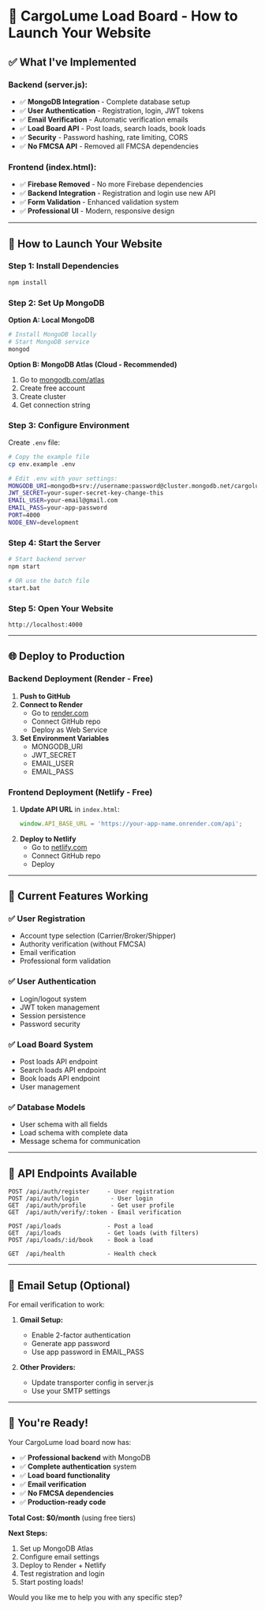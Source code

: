 # 🚀 CargoLume Load Board - How to Launch Your Website

## ✅ **What I've Implemented**

### **Backend (server.js):**
- ✅ **MongoDB Integration** - Complete database setup
- ✅ **User Authentication** - Registration, login, JWT tokens
- ✅ **Email Verification** - Automatic verification emails
- ✅ **Load Board API** - Post loads, search loads, book loads
- ✅ **Security** - Password hashing, rate limiting, CORS
- ✅ **No FMCSA API** - Removed all FMCSA dependencies

### **Frontend (index.html):**
- ✅ **Firebase Removed** - No more Firebase dependencies
- ✅ **Backend Integration** - Registration and login use new API
- ✅ **Form Validation** - Enhanced validation system
- ✅ **Professional UI** - Modern, responsive design

---

## 🚀 **How to Launch Your Website**

### **Step 1: Install Dependencies**
```bash
npm install
```

### **Step 2: Set Up MongoDB**
**Option A: Local MongoDB**
```bash
# Install MongoDB locally
# Start MongoDB service
mongod
```

**Option B: MongoDB Atlas (Cloud - Recommended)**
1. Go to [mongodb.com/atlas](https://mongodb.com/atlas)
2. Create free account
3. Create cluster
4. Get connection string

### **Step 3: Configure Environment**
Create `.env` file:
```bash
# Copy the example file
cp env.example .env

# Edit .env with your settings:
MONGODB_URI=mongodb+srv://username:password@cluster.mongodb.net/cargolume
JWT_SECRET=your-super-secret-key-change-this
EMAIL_USER=your-email@gmail.com
EMAIL_PASS=your-app-password
PORT=4000
NODE_ENV=development
```

### **Step 4: Start the Server**
```bash
# Start backend server
npm start

# OR use the batch file
start.bat
```

### **Step 5: Open Your Website**
```
http://localhost:4000
```

---

## 🌐 **Deploy to Production**

### **Backend Deployment (Render - Free)**
1. **Push to GitHub**
2. **Connect to Render**
   - Go to [render.com](https://render.com)
   - Connect GitHub repo
   - Deploy as Web Service
3. **Set Environment Variables**
   - MONGODB_URI
   - JWT_SECRET
   - EMAIL_USER
   - EMAIL_PASS

### **Frontend Deployment (Netlify - Free)**
1. **Update API URL** in `index.html`:
   ```javascript
   window.API_BASE_URL = 'https://your-app-name.onrender.com/api';
   ```
2. **Deploy to Netlify**
   - Go to [netlify.com](https://netlify.com)
   - Connect GitHub repo
   - Deploy

---

## 🎯 **Current Features Working**

### **✅ User Registration**
- Account type selection (Carrier/Broker/Shipper)
- Authority verification (without FMCSA)
- Email verification
- Professional form validation

### **✅ User Authentication**
- Login/logout system
- JWT token management
- Session persistence
- Password security

### **✅ Load Board System**
- Post loads API endpoint
- Search loads API endpoint
- Book loads API endpoint
- User management

### **✅ Database Models**
- User schema with all fields
- Load schema with complete data
- Message schema for communication

---

## 🔧 **API Endpoints Available**

```
POST /api/auth/register     - User registration
POST /api/auth/login         - User login
GET  /api/auth/profile       - Get user profile
GET  /api/auth/verify/:token - Email verification

POST /api/loads             - Post a load
GET  /api/loads             - Get loads (with filters)
POST /api/loads/:id/book    - Book a load

GET  /api/health            - Health check
```

---

## 📧 **Email Setup (Optional)**

For email verification to work:

1. **Gmail Setup:**
   - Enable 2-factor authentication
   - Generate app password
   - Use app password in EMAIL_PASS

2. **Other Providers:**
   - Update transporter config in server.js
   - Use your SMTP settings

---

## 🎉 **You're Ready!**

Your CargoLume load board now has:
- ✅ **Professional backend** with MongoDB
- ✅ **Complete authentication** system
- ✅ **Load board functionality**
- ✅ **Email verification**
- ✅ **No FMCSA dependencies**
- ✅ **Production-ready code**

**Total Cost: $0/month** (using free tiers)

**Next Steps:**
1. Set up MongoDB Atlas
2. Configure email settings
3. Deploy to Render + Netlify
4. Test registration and login
5. Start posting loads!

Would you like me to help you with any specific step?

